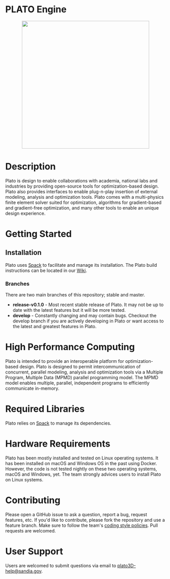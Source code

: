 # PLATO Engine

<p align="center"><img src="https://github.com/platoengine/platoengine/blob/develop/figures/plato_logo_simple.png" width="400"/></p>

# Description
Plato is design to enable collaborations with academia, national labs and industries by providing open-source tools for optimization-based design. Plato also provides interfaces to enable plug-n-play insertion of external modeling, analysis and optimization tools. Plato comes with a multi-physics finite element solver suited for optimization, algorithms for gradient-based and gradient-free optimization, and many other tools to enable an unique design experience. 

# Getting Started

## Installation
Plato uses [Spack](https://spack.io/) to facilitate and manage its installation. The Plato build instructions can be located in our [Wiki](https://github.com/platoengine/platoengine/wiki/Spack-Build-Instructions-develop).

### Branches
There are two main branches of this repository; stable and master. 
* **release-v0.1.0** - Most recent stable release of Plato. It may not be up to date with the latest features but it will be more tested. 
* **develop** - Constantly changing and may contain bugs. Checkout the develop branch if you are actively developing in Plato or want access to the latest and greatest features in Plato.

# High Performance Computing
Plato is intended to provide an interoperable platform for optimization-based design. Plato is designed to permit intercommunication of concurrent, parallel modeling, analysis and optimization tools via a Multiple Program, Multiple Data (MPMD) parallel programming model. The MPMD model enables multiple, parallel, independent programs to efficiently communicate in-memory. 

# Required Libraries
Plato relies on [Spack](https://spack.io/) to manage its dependencies. 

# Hardware Requirements
Plato has been mostly installed and tested on Linux operating systems. It has been installed on macOS and Windows OS in the past using Docker. However, the code is not tested nightly on these two operating systems, macOS and Windows, yet. The team strongly advices users to install Plato on Linux systems. 

# Contributing 
Please open a GitHub issue to ask a question, report a bug, request features, etc.  If you'd like to contribute, please fork the repository and use a feature branch.  Make sure to follow the team's [coding style policies](https://github.com/platoengine/platoengine/wiki/Coding-Style).  Pull requests are welcomed.

# User Support
Users are welcomed to submit questions via email to plato3D-help@sandia.gov.
